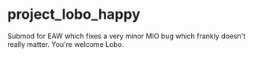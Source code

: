 # project_lobo_happy
Submod for EAW which fixes a very minor MIO bug which frankly doesn't really matter. You're welcome Lobo.

